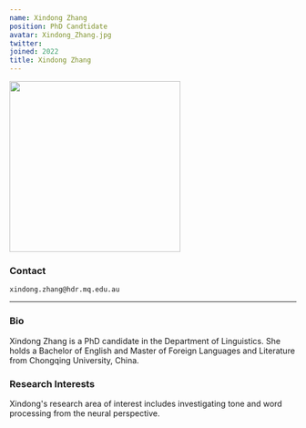 ```yaml
---
name: Xindong Zhang
position: PhD Candtidate
avatar: Xindong_Zhang.jpg
twitter:
joined: 2022
title: Xindong Zhang
---
```



<img width="300"
     src="{{ '/images/people/' | append: page.avatar | relative_url }}"
     data-action="zoom"/>



### Contact

<i class="fa fa-envelope-o"></i>  `xindong.zhang@hdr.mq.edu.au`<br>

<hr>

### Bio

Xindong Zhang is a PhD candidate in the Department of Linguistics. She holds a Bachelor of English and Master of Foreign Languages and Literature from Chongqing University, China. 

### Research Interests

Xindong's research area of interest includes investigating tone and word processing from the neural perspective.

